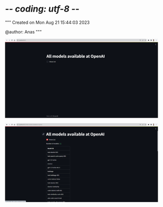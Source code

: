 # -*- coding: utf-8 -*-
"""
Created on Mon Aug 21 15:44:03 2023

@author: Anas
"""

![](https://github.com/its-mohdanas/Production3_OpenAI/blob/master/ss1.png)



![](https://github.com/its-mohdanas/Production3_OpenAI/blob/master/ss2.png)
